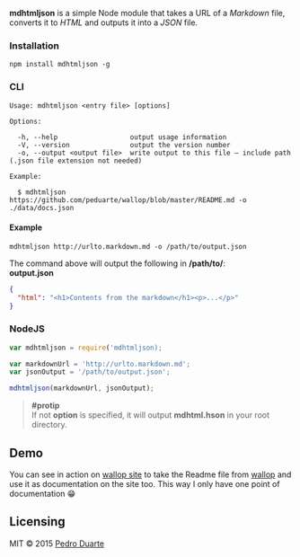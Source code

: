 **mdhtmljson** is a simple Node module that takes a URL of a *Markdown* file, converts it to *HTML* and outputs it into a *JSON* file.

### Installation
```
npm install mdhtmljson -g
```

### CLI
```
Usage: mdhtmljson <entry file> [options]

Options:

  -h, --help                  output usage information
  -V, --version               output the version number
  -o, --output <output file>  write output to this file – include path (.json file extension not needed)

Example:

  $ mdhtmljson https://github.com/peduarte/wallop/blob/master/README.md -o ./data/docs.json
```

#### Example
```
mdhtmljson http://urlto.markdown.md -o /path/to/output.json
```
The command above will output the following in **/path/to/**:<br>
**output.json**
```json
{
  "html": "<h1>Contents from the markdown</h1><p>...</p>"
}
```

### NodeJS
```js
var mdhtmljson = require('mdhtmljson);

var markdownUrl = 'http://urlto.markdown.md';
var jsonOutput = '/path/to/output.json';

mdhtmljson(markdownUrl, jsonOutput);
```

> **#protip**<br>
> If not **option** is specified, it will output **mdhtml.hson** in your root directory.

## Demo
You can see in action on [wallop site](https://github.com/peduarte/wallop-site) to take the Readme file from [wallop](https://github.com/peduarte/wallop) and use it as documentation on the site too. This way I only have one point of documentation 😁

## Licensing
MIT © 2015 [Pedro Duarte](http://pedroduarte.me)


